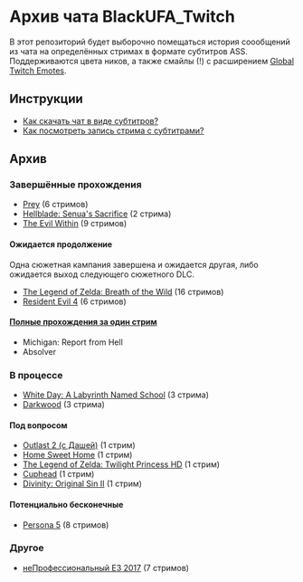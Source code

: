 # Архив чата BlackUFA_Twitch

В этот репозиторий будет выборочно помещаться история соообщений из чата на определённых стримах в формате субтитров ASS. Поддерживаются цвета ников, а также смайлы (!) с расширением [Global Twitch Emotes](https://chrome.google.com/webstore/detail/global-twitch-emotes/pgniedifoejifjkndekolimjeclnokkb?utm_source=chrome-app-launcher-info-dialog).

## Инструкции

* [Как скачать чат в виде субтитров?](tutorials/subtitles.md)
* [Как посмотреть запись стрима с субтитрами?](tutorials/watch-online.md)

## Архив

### Завершённые прохождения

* [Prey](links/prey.md) (6 стримов)
* [Hellblade: Senua's Sacrifice](links/hellblade.md) (2 стрима)
* [The Evil Within](links/evil_within.md) (9 стримов)

#### Ожидается продолжение

Одна сюжетная кампания завершена и ожидается другая, либо ожидается выход следующего сюжетного DLC.

* [The Legend of Zelda: Breath of the Wild](links/tloz_botw.md) (16 стримов)
* [Resident Evil 4](links/re4.md) (6 стримов)

#### [Полные прохождения за один стрим](links/single.md)

* Michigan: Report from Hell
* Absolver

### В процессе

* [White Day: A Labyrinth Named School](links/white_day.md) (3 стрима)
* [Darkwood](links/darkwood.md) (3 стрима)

#### Под вопросом

* [Outlast 2 (с Дашей)](links/outlast_2_dw.md) (1 стрим)
* [Home Sweet Home](links/home_sweet_home.md) (1 стрим)
* [The Legend of Zelda: Twilight Princess HD](links/tloz_tp.md) (1 стрим)
* [Cuphead](links/cuphead.md) (1 стрим)
* [Divinity: Original Sin II](links/divinity.md) (1 стрим)

#### Потенциально бесконечные

* [Persona 5](links/persona_5.md) (8 стримов)

### Другое

* [неПрофессиональный E3 2017](links/e3_2017.md) (7 стримов)

